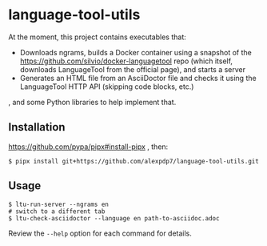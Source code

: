 # language-tool-utils

At the moment, this project contains executables that:

* Downloads ngrams, builds a Docker container using a snapshot of the https://github.com/silvio/docker-languagetool repo (which itself, downloads LanguageTool from the official page), and starts a server
* Generates an HTML file from an AsciiDoctor file and checks it using the LanguageTool HTTP API (skipping code blocks, etc.)

, and some Python libraries to help implement that.

## Installation

https://github.com/pypa/pipx#install-pipx , then:

```
$ pipx install git+https://github.com/alexpdp7/language-tool-utils.git
```

## Usage

```
$ ltu-run-server --ngrams en
# switch to a different tab
$ ltu-check-asciidoctor --language en path-to-asciidoc.adoc
```

Review the `--help` option for each command for details.
